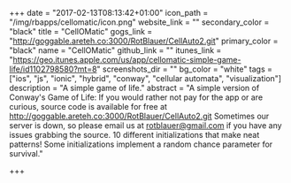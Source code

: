 +++
date = "2017-02-13T08:13:42+01:00"
icon_path = "/img/rbapps/cellomatic/icon.png"
website_link = ""
secondary_color = "black"
title = "CellOMatic"
gogs_link = "http://goggable.areteh.co:3000/RotBlauer/CellAuto2.git"
primary_color = "black"
name = "CellOMatic"
github_link = ""
itunes_link = "https://geo.itunes.apple.com/us/app/cellomatic-simple-game-life/id1102798580?mt=8"
screenshots_dir = ""
bg_color = "white"
tags = ["ios", "js", "ionic", "hybrid", "conway", "cellular automata",  "visualization"]
description = "A simple game of life."
abstract = "A simple version of Conway's Game of Life: If you would rather not pay for the app or are curious, source code is available for free at http://goggable.areteh.co:3000/RotBlauer/CellAuto2.git Sometimes our server is down, so please email us at rotblauer@gmail.com if you have any issues grabbing the source. 10 different initializations that make neat patterns! Some initializations implement a random chance parameter for survival."

+++


